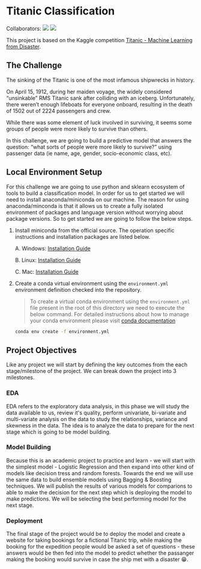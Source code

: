 # Titanic Classification

Collaborators:
[![](https://img.shields.io/badge/-Pradeep-0e76a8?style=plastic&logo=Linkedin&logoColor=white)](https://www.linkedin.com/in/pradeep-vip/)
[![](https://img.shields.io/badge/-Alexandra-0e76a8?style=plastic&logo=Linkedin&logoColor=white)](https://www.linkedin.com/in/ai-aksoyoglu/)

This project is based on the Kaggle competition [Titanic - Machine Learning from Disaster](https://www.kaggle.com/c/titanic/data).

## The Challenge

The sinking of the Titanic is one of the most infamous shipwrecks in history.

On April 15, 1912, during her maiden voyage, the widely considered “unsinkable” RMS Titanic sank after colliding with an iceberg. Unfortunately, there weren’t enough lifeboats for everyone onboard, resulting in the death of 1502 out of 2224 passengers and crew.

While there was some element of luck involved in surviving, it seems some groups of people were more likely to survive than others.

In this challenge, we are going to build a predictive model that answers the question: “what sorts of people were more likely to survive?” using passenger data (ie name, age, gender, socio-economic class, etc).

## Local Environment Setup

For this  challenge  we are  going to use python and sklearn ecosystem of tools to build a classification model. In order for us to get started we will need to install anaconda/miniconda on our machine. The reason for using anaconda/minconda is that it allows us to create a fully isolated environment of packages and language version without worrying about package versions. So to get started we are going to follow the below steps.

1. Install miniconda from the official source. The operation specific instructions and installation packages are listed below.

    A. Windows: [Installation Guide](https://docs.conda.io/projects/conda/en/latest/user-guide/install/windows.html)

    B. Linux: [Installation Guide](https://docs.conda.io/projects/conda/en/latest/user-guide/install/linux.html)

    C. Mac: [Installation Guide](https://docs.conda.io/projects/conda/en/latest/user-guide/install/macos.html)

2. Create a conda virtual environment using the ```environment.yml``` environment definition checked into the repository.
    > To create a virtual conda environment using the ```environment.yml``` file present in the root of this directory we need to execute the below command. For detailed instructions about how to manage your conda environment please visit [conda documentation](https://conda.io/projects/conda/en/latest/user-guide/tasks/manage-environments.html#id2)
    ```bash
    conda env create -f environment.yml
    ```

## Project Objectives

Like any project we will start by defining the key outcomes from the each stage/milestone of the project. We can break down the project into 3 milestones.

### EDA

EDA refers to the exploratory data analysis, in this phase we will study the data available to us, review it's quality, perform univariate, bi-variate and multi-variate analysis on the data to study the relationships, variance and skewness in the data. The idea is to analyze the data to prepare for the next stage which is going to be model building.

### Model Building

Because this is an academic project to practice and learn - we will start with the simplest model - Logistic Regression and then expand into other kind of models like decision tress and random forests. Towards the end we will use the same data to build ensemble models using Bagging & Boosting techniques. We will publish the results of various models for comparions to able to make the decision for the next step which is deploying the model to make predictions. We will be selecting the best performing model for the next stage.

### Deployment

The final stage of the project would be to deploy the model and create a website for taking bookings for a fictional Titanic trip, while making the booking for the expedition people would be asked a set of questions - these answers would be then fed into the model to predict whether the passanger making the booking would survive in case the ship met with a disaster 😁.